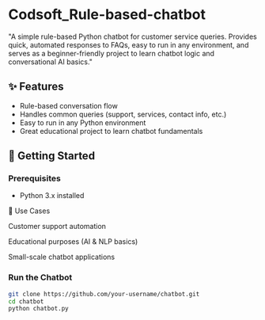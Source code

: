 # Codsoft_Rule-based-chatbot
"A simple rule-based Python chatbot for customer service queries. Provides quick, automated responses to FAQs, easy to run in any environment, and serves as a beginner-friendly project to learn chatbot logic and conversational AI basics."

## ✨ Features
- Rule-based conversation flow  
- Handles common queries (support, services, contact info, etc.)  
- Easy to run in any Python environment  
- Great educational project to learn chatbot fundamentals  

## 🚀 Getting Started

### Prerequisites
- Python 3.x installed
   
📂 Use Cases

Customer support automation

Educational purposes (AI & NLP basics)

Small-scale chatbot applications


### Run the Chatbot
```bash
git clone https://github.com/your-username/chatbot.git
cd chatbot
python chatbot.py
